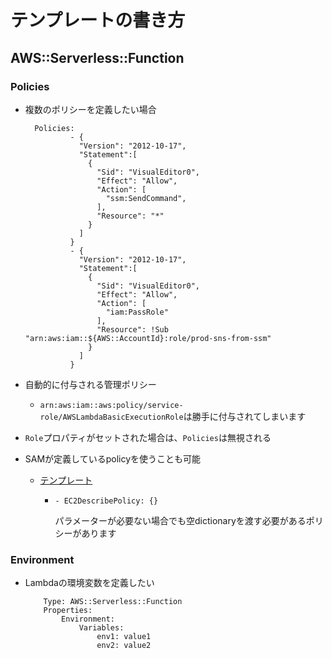 # テンプレートの書き方
## AWS::Serverless::Function 
### Policies
- 複数のポリシーを定義したい場合
  ```
    Policies:
            - {
              "Version": "2012-10-17",
              "Statement":[
                {
                  "Sid": "VisualEditor0",
                  "Effect": "Allow",
                  "Action": [
                    "ssm:SendCommand",
                  ],
                  "Resource": "*"
                } 
              ]
            }
            - {
              "Version": "2012-10-17",
              "Statement":[
                {
                  "Sid": "VisualEditor0",
                  "Effect": "Allow",
                  "Action": [
                    "iam:PassRole"
                  ],
                  "Resource": !Sub "arn:aws:iam::${AWS::AccountId}:role/prod-sns-from-ssm"
                }
              ]
            }
    ```

- 自動的に付与される管理ポリシー
  - `arn:aws:iam::aws:policy/service-role/AWSLambdaBasicExecutionRole`は勝手に付与されてしまいます
- `Role`プロパティがセットされた場合は、`Policies`は無視される
- SAMが定義しているpolicyを使うことも可能
  - [テンプレート](https://github.com/awslabs/serverless-application-model/blob/develop/examples/2016-10-31/policy_templates/all_policy_templates.yaml)
    - ```
      - EC2DescribePolicy: {}
      ```
      パラメーターが必要ない場合でも空dictionaryを渡す必要があるポリシーがあります
### Environment
- Lambdaの環境変数を定義したい
    ```
        Type: AWS::Serverless::Function 
        Properties:
            Environment:
                Variables:
                    env1: value1
                    env2: value2